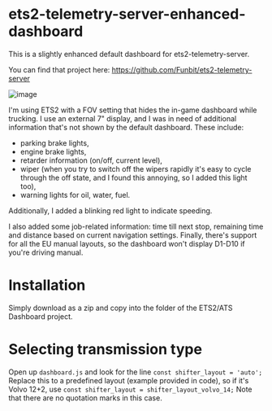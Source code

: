 # ets2-telemetry-server-enhanced-dashboard
This is a slightly enhanced default dashboard for ets2-telemetry-server.

You can find that project here: https://github.com/Funbit/ets2-telemetry-server

![image](https://github.com/kosaendre/ets2-telemetry-server-enhanced-dashboard/blob/main/server/Html/skins/default-enhanced/dashboard.jpg?raw=true)

I'm using ETS2 with a FOV setting that hides the in-game dashboard while trucking. I use an external 7" display, and I was in need of additional information that's not shown by the default dashboard.
These include:
- parking brake lights,
- engine brake lights,
- retarder information (on/off, current level),
- wiper (when you try to switch off the wipers rapidly it's easy to cycle through the off state, and I found this annoying, so I added this light too),
- warning lights for oil, water, fuel.

Additionally, I added a blinking red light to indicate speeding.

I also added some job-related information: time till next stop, remaining time and distance based on current navigation settings.
Finally, there's support for all the EU manual layouts, so the dashboard won't display D1-D10 if you're driving manual.

# Installation
Simply download as a zip and copy into the folder of the ETS2/ATS Dashboard project.

# Selecting transmission type
Open up `dashboard.js` and look for the line
`const shifter_layout = 'auto';`
Replace this to a predefined layout (example provided in code), so if it's Volvo 12+2, use
`const shifter_layout = shifter_layout_volvo_14;`
Note that there are no quotation marks in this case.


